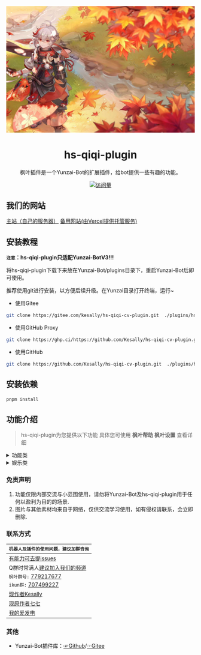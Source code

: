 
<div align="center">
  <img src="resources/README.md图片/0.jpg" alt="枫叶" width = "1326">

<h1>hs-qiqi-plugin</h1>

枫叶插件是一个Yunzai-Bot的扩展插件，给bot提供一些有趣的功能。

</div>
<div align="center">

[![访问量](https://profile-counter.glitch.me/hs-qiqi-cv-plugin/count.svg)](https://gitee.com/kesally/hs-qiqi-cv-plugin.git)

</div>

## 我们的网站

[主站（自己的服务器）](https://kesally.ren/)
[备用网站(由Vercel提供托管服务)](https://kesally.eu.org/)

## 安装教程

**`注意`：hs-qiqi-plugin只适配Yunzai-BotV3!!!**

将hs-qiqi-plugin下载下来放在Yunzai-Bot/plugins目录下，重启Yunzai-Bot后即可使用。

推荐使用git进行安装，以方便后续升级。在Yunzai目录打开终端，运行~

- 使用Gitee

```sh
git clone https://gitee.com/kesally/hs-qiqi-cv-plugin.git  ./plugins/hs-qiqi-plugin
```

- 使用GitHub Proxy

```sh
git clone https://ghp.ci/https://github.com/Kesally/hs-qiqi-cv-plugin.git  ./plugins/hs-qiqi-plugin
```

- 使用GitHub

```sh
git clone https://github.com/Kesally/hs-qiqi-cv-plugin.git  ./plugins/hs-qiqi-plugin
```

## 安装依赖

```sh
pnpm install
```

## 功能介绍

> hs-qiqi-plugin为您提供以下功能
> 具体您可使用 **枫叶帮助  枫叶设置**  查看详细

<details>
  <summary>功能类</summary>

- 原神语音.js

  - xx语音

  - 高清语音(开启|关闭)

  - xx语音列表

- 绑定
  
- 全部/所有抽卡记录

- 视频解析.js

  - 【腾讯视频链接】

  - 拼接+【各类大视频平台链接】

- 只听主人的话.js

  - 只听我的

  - 听大家的

- 戳一戳语音.js

  - 【戳一戳机器人发送消息】
- news.js

  - 【查看今日新闻】

- 现在时间.js

  - 【查看现在的时间，无用功能+1】

- 禁言.js

  - 闭嘴@某人

  - 放开@某人

</details>
<details>
  <summary>娱乐类</summary>

- 丁真，小黑子.js

  - 丁真帮助

  - 一眼丁真

  - 芝士雪豹

  - 鲲鲲

  - 鸡你太美

  - 今天周几

- R18.js

  - sese

    - 枫叶sese帮助

    - se图撤回时间

- 数字炸弹

  - 数字炸弹（中级/高级/地狱/炼狱）

  - 结束数字炸弹

  - (关闭|开启)数字炸弹涩涩

- 随机类游戏

  - 今日运气

  - 群友老婆/老公

  - 娶群主

  - 开奖

- 青年大学习.js

  - 获取本期青年大学习完成图片，以假乱真

- 这周讨伐谁.js

  - 随机帮你选出这周讨伐谁，选择恐惧症的福音

- 随机图片

  - 监听发言并发出随机的图片

</details>

### 免责声明

1. 功能仅限内部交流与小范围使用，请勿将Yunzai-Bot及hs-qiqi-plugin用于任何以盈利为目的的场景.
2. 图片与其他素材均来自于网络，仅供交流学习使用，如有侵权请联系，会立即删除.

### 联系方式

<div align="center">

| `机器人及插件的使用问题，建议加群咨询`|
| ------------- |
|[有能力可去提issues](https://gitee.com/kesally/hs-qiqi-cv-plugin/issues)|
|Q群时常满人[建议加入我们的频道](https://pd.qq.com/s/13ptnp2ew)|
|  `枫叶群号:` [779217677](https://jq.qq.com/?_wv=1027&k=QfzmOyLZ)|
|  `ikun群:` [707499227](https://jq.qq.com/?_wv=1027&k=yTbA4lk6)|
|[现作者Kesally](https://gitee.com/kesally)|
|[现原作者七七](https://gitee.com/fengyeplugin)|
|[我的爱发电](http://afdian.net/a/Kesally)|
</div>

### 其他

- Yunzai-Bot插件库：[☞Github](https://github.com/yhArcadia/Yunzai-Bot-plugins-index)/[☞Gitee](https://gitee.com/yhArcadia/Yunzai-Bot-plugins-index)

